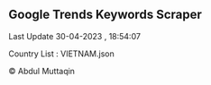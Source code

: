 

## Google Trends Keywords Scraper 
 
Last Update 30-04-2023 , 18:54:07

Country List :
VIETNAM.json



© Abdul Muttaqin 

